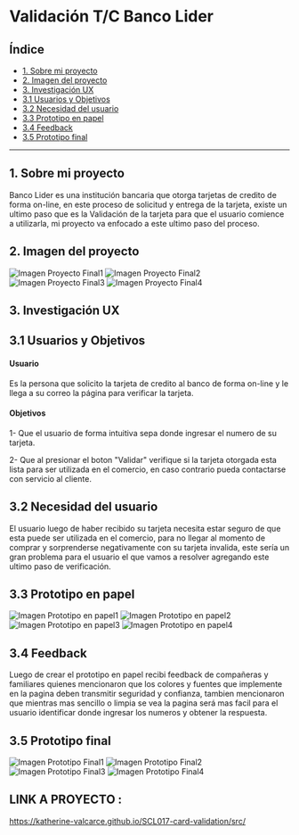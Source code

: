 # Validación T/C Banco Lider

## Índice

* [1. Sobre mi proyecto](#1-Sobre-mi-proyecto)
* [2. Imagen del proyecto](#2-Imagen-del-proyecto)
* [3. Investigación UX](#3-investigación-UX)
*    [3.1 Usuarios y Objetivos](#3.1-Usuarios-y-Objetivos)
*    [3.2 Necesidad del usuario](#3.2-Necesidad-del-usuario)
*    [3.3 Prototipo en papel](#3.3-Prototipo-en-papel)
*    [3.4 Feedback ](#3.4-Feedback)
*    [3.5 Prototipo final](#3.5-Prototipo-final)

***

## 1. Sobre mi proyecto

Banco Lider es una institución bancaria que otorga tarjetas de credito de forma on-line, en este proceso de solicitud y entrega de la tarjeta, existe un ultimo paso que es la Validación de la tarjeta para que el usuario comience a utilizarla, mi proyecto va enfocado a este ultimo paso del proceso.

## 2. Imagen del proyecto

![Imagen Proyecto Final1](https://github.com/katherine-valcarce/SCL017-card-validation/blob/master/src/imagenes/imagen%20final%20proyecto.png)
![Imagen Proyecto Final2](https://github.com/katherine-valcarce/SCL017-card-validation/blob/master/src/imagenes/imagen%20final%20proyecto2.png)
![Imagen Proyecto Final3](https://github.com/katherine-valcarce/SCL017-card-validation/blob/master/src/imagenes/imagen%20final%20proyecto3.png)
![Imagen Proyecto Final4](https://github.com/katherine-valcarce/SCL017-card-validation/blob/master/src/imagenes/imagen%20final%20proyecto4.png)

## 3. Investigación UX
 
 ## 3.1 Usuarios y Objetivos

#### Usuario
Es la persona que solicito la tarjeta de credito al banco de forma on-line y le llega a su correo la página para verificar la tarjeta.
#### Objetivos
1- Que el usuario de forma intuitiva sepa donde ingresar el numero de su tarjeta.

2- Que al presionar el boton "Validar" verifique si la tarjeta otorgada esta lista para ser utilizada en el comercio, en caso contrario pueda contactarse con servicio al cliente.

 ## 3.2 Necesidad del usuario
 El usuario luego de haber recibido su tarjeta necesita estar seguro de que esta puede ser utilizada en el comercio, para no llegar al momento de comprar y sorprenderse negativamente con su tarjeta invalida, este sería un gran problema para el usuario el que vamos a resolver agregando este ultimo paso de verificación.

 ## 3.3 Prototipo en papel 
 ![Imagen Prototipo en papel1](https://github.com/katherine-valcarce/SCL017-card-validation/blob/master/src/imagenes/prototipoPapel1.png)
 ![Imagen Prototipo en papel2](https://github.com/katherine-valcarce/SCL017-card-validation/blob/master/src/imagenes/prototipoPapel2.png)
 ![Imagen Prototipo en papel3](https://github.com/katherine-valcarce/SCL017-card-validation/blob/master/src/imagenes/prototipoPapel3.png)
 ![Imagen Prototipo en papel4](https://github.com/katherine-valcarce/SCL017-card-validation/blob/master/src/imagenes/prototipoPapel4.png)
 
 ## 3.4 Feedback 
 
 Luego de crear el prototipo en papel recibi feedback de compañeras y familiares quienes mencionaron que los colores y fuentes que implemente en la pagina deben transmitir seguridad y confianza, tambien mencionaron que mientras mas sencillo o limpia se vea la pagina será mas facil para el usuario identificar donde ingresar los numeros y obtener la respuesta.
 
 ## 3.5 Prototipo final
 
  ![Imagen Prototipo Final1](https://github.com/katherine-valcarce/SCL017-card-validation/blob/master/src/imagenes/prototipoFinal1.png)
  ![Imagen Prototipo Final2](https://github.com/katherine-valcarce/SCL017-card-validation/blob/master/src/imagenes/prototipoFinal2.png)
  ![Imagen Prototipo Final3](https://github.com/katherine-valcarce/SCL017-card-validation/blob/master/src/imagenes/prototipoFinal3.png)
  ![Imagen Prototipo Final4](https://github.com/katherine-valcarce/SCL017-card-validation/blob/master/src/imagenes/prototipoFinal4.png)
 

 ## LINK A PROYECTO : 
 https://katherine-valcarce.github.io/SCL017-card-validation/src/ 